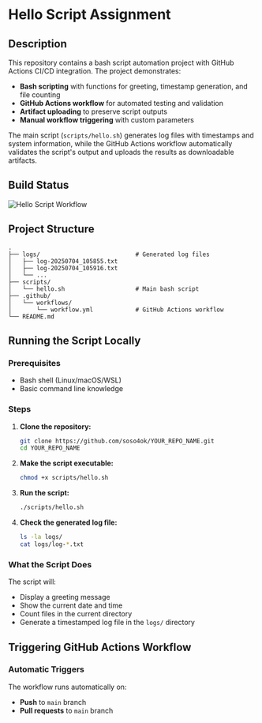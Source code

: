 # Hello Script Assignment

## Description

This repository contains a bash script automation project with GitHub Actions CI/CD integration. The project demonstrates:

- **Bash scripting** with functions for greeting, timestamp generation, and file counting
- **GitHub Actions workflow** for automated testing and validation
- **Artifact uploading** to preserve script outputs
- **Manual workflow triggering** with custom parameters

The main script (`scripts/hello.sh`) generates log files with timestamps and system information, while the GitHub Actions workflow automatically validates the script's output and uploads the results as downloadable artifacts.

## Build Status

![Hello Script Workflow](https://github.com/soso4ok/devops-test-task-Volodymyr_Vorobiov/workflows/Hello%20Script%20Workflow/badge.svg)

## Project Structure

```
.
├── logs/                           # Generated log files
│   ├── log-20250704_105855.txt
│   ├── log-20250704_105916.txt
│   └── ...
├── scripts/
│   └── hello.sh                    # Main bash script
├── .github/
│   └── workflows/
│       └── workflow.yml            # GitHub Actions workflow
└── README.md
```

## Running the Script Locally

### Prerequisites
- Bash shell (Linux/macOS/WSL)
- Basic command line knowledge

### Steps

1. **Clone the repository:**
   ```bash
   git clone https://github.com/soso4ok/YOUR_REPO_NAME.git
   cd YOUR_REPO_NAME
   ```

2. **Make the script executable:**
   ```bash
   chmod +x scripts/hello.sh
   ```

3. **Run the script:**
   ```bash
   ./scripts/hello.sh
   ```

4. **Check the generated log file:**
   ```bash
   ls -la logs/
   cat logs/log-*.txt
   ```

### What the Script Does

The script will:
- Display a greeting message
- Show the current date and time
- Count files in the current directory
- Generate a timestamped log file in the `logs/` directory

## Triggering GitHub Actions Workflow

### Automatic Triggers

The workflow runs automatically on:
- **Push** to `main` branch
- **Pull requests** to `main` branch

